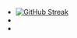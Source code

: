- [![GitHub Streak](https://streak-stats.demolab.com?user=valiantlynx)](https://git.io/streak-stats)
-
-